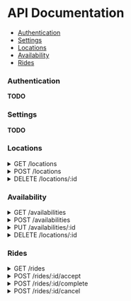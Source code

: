 # API Documentation

- [Authentication](#authentication)
- [Settings](#settings)
- [Locations](#locations)
- [Availability](#availability)
- [Rides](#rides)

### Authentication

**TODO**

### Settings

**TODO**

### Locations

<details>
<summary>GET /locations</summary>
**Description:**

Return all locations saved by the user.

**Response Example:**
```json
[
  {
    "id": 1,
    "street_address": "123 Pine St.",
    "city": "Durham",
    "state": "NC",
    "zip": "27609"
  },
  {
    "id": 2,
    "street_address": "123 Oak St.",
    "city": "Durham",
    "state": "NC",
    "zip": "27609"
  },
]
```
</details>


<details>
<summary>POST /locations</summary>

**Description:**

Save a location for future use.

**Request Body:**

```json
{
  "street_address": "123 Oak St.",
  "city": "Durham",
  "state": "NC",
  "zip": "27609"
}
```

**Response:**
```json
{
  "id": 3,
  "street_address": "123 Oak St.",
  "city": "Durham",
  "state": "NC",
  "zip": "27609"
}
```

</details>


<details>
<summary>DELETE /locations/:id</summary>

**Description:**

Deletes an address from the list of saved addresses.

**Response:**

{ success: true }
</details>


### Availability

<details>
<summary>GET /availabilities</summary>
**Description:**

Returns an array with all the scheduled available time slots within the given range.

**Params:**

- `start`: timestamp where range begins
- `end`: timestamp where range ends

**Response Example:**
```json
[
  {
    "id": 1,
    "start": "2019-02-07 18:00",
    "end": "2019-02-07 20:00",
    "recurring": true,
    "location": {
      "street_address": "123 Pine St.",
      "city": "Durham",
      "state": "NC",
      "zip": "27609"
    }
  },
  {
    "id": 2,
    "start": "2019-02-08 18:00",
    "end": "2019-02-08 20:00",
    "recurring": false,
    "location": {
      "street_address": "123 Pine St.",
      "city": "Durham",
      "state": "NC",
      "zip": "27609"
    }
  },
  {
    "id": 1,
    "start": "2019-02-14 18:00",
    "end": "2019-02-14 20:00",
    "recurring": true,
    "location": {
      "street_address": "123 Pine St.",
      "city": "Durham",
      "state": "NC",
      "zip": "27609"
    }
  },
]
```
</details>


<details>
<summary>POST /availabilities</summary>

**Description:**

Save a new availability

**Request Body:**

```json
{
  "start_date": "2019-02-14 18:00",
  "end_date": "2019-02-14 20:00",
  "start_time": "2019-02-14 18:00",
  "end_time": "2019-02-14 20:00",
  "recurring": true,
  "location_id": 1
}
```

**Response:**
```json
{
  "id": 6,
  "start": "2019-02-14 18:00",
  "end": "2019-02-14 20:00",
  "recurring": true,
  "location": {
    "street_address": "123 Pine St.",
    "city": "Durham",
    "state": "NC",
    "zip": "27609"
  }
}
```
</details>

<details>
<summary>PUT /availabilities/:id</summary>

**Description:**

Update an existing availability

**Request Body:**

```json
{
  "id": 6,
  "start": "2019-02-14 18:00",
  "end": "2019-02-14 20:00",
  "recurring": true,
  "location": {
    "street_address": "123 Pine St.",
    "city": "Durham",
    "state": "NC",
    "zip": "27609"
  }
}
```

**Response:**
```json
{
  "id": 6,
  "start": "2019-02-14 18:00",
  "end": "2019-02-14 20:00",
  "recurring": true,
  "location": {
    "street_address": "123 Pine St.",
    "city": "Durham",
    "state": "NC",
    "zip": "27609"
  }
}
```
</details>



<details>
<summary>DELETE /locations/:id</summary>

**Description:**

Removes an availability

**Response:**

{ success: true }

</details>


### Rides

<details>
<summary>GET /rides</summary>
**Description:**

Returns an array with all the rides within a given range

**Params:**

- `start`: ***optional*** timestamp where range begins
- `end`: ***optional*** timestamp where range ends
- `states`: ***optional*** list of states the rides are in

***Possible States:***

- `pending`: request has been made but has not been approved by the organization
- `approved`: request has been approved and drivers alerted about ride
- `scheduled`: request has been matched with a driver and scheduled
- `picking-up`: driver has started driving to pick up rider (discuss)
- `dropping-off`: driver has picked up rider and is driving to final destination (discuss)
- `completed`: driver has dropped of rider at final destination
- `canceled`: driver or rider has canceled the ride


**Response Example:**
`GET /api/v1/rides?start=2019-01-01&end=2019-02-01&states=approved,scheduled`
```json
[
  {
    "id": 1,
    "pickupTime": "2019-02-07 18:00",
    "riderName": "John Smith",
    "riderPhone": "919-123-4567",
    "state": "scheduled",
    "pickupLocation": {
      "street_address": "123 Pine St.",
      "city": "Durham",
      "state": "NC",
      "zip": "27609"
    },
    "dropoffLocation": {
      "street_address": "124 Pine St.",
      "city": "Durham",
      "state": "NC",
      "zip": "27609"
    }
  },
  {
    "id": 2,
    "pickupTime": "2019-02-07 18:00",
    "riderName": "Amy Smith",
    "riderPhone": "919-123-4568",
    "state": "approved",
    "pickupLocation": {
      "street_address": "124 Pine St.",
      "city": "Durham",
      "state": "NC",
      "zip": "27609"
    },
    "dropoffLocation": {
      "street_address": "123 Pine St.",
      "city": "Durham",
      "state": "NC",
      "zip": "27609"
    }
  },
]
```
</details>


<details>
<summary>POST /rides/:id/accept</summary>

**Description:**

Driver accepts the ride

**Request Body:**

```json
{
}
```

**Response:**
```json
{
  "id": 2,
  "pickupTime": "2019-02-07 18:00",
  "riderName": "Amy Smith",
  "riderPhone": "919-123-4568",
  "state": "scheduled",
  "pickupLocation": {
    "street_address": "124 Pine St.",
    "city": "Durham",
    "state": "NC",
    "zip": "27609"
  },
  "dropoffLocation": {
    "street_address": "123 Pine St.",
    "city": "Durham",
    "state": "NC",
    "zip": "27609"
  }
}
```
</details>

<details>
<summary>POST /rides/:id/complete</summary>

**Description:**

Driver complete the ride

**Request Body:**
In the future we might want to get feedback from the driver here.
```json
{
}
```

**Response:**
```json
{
  "id": 2,
  "pickupTime": "2019-02-07 18:00",
  "riderName": "Amy Smith",
  "riderPhone": "919-123-4568",
  "state": "complete",
  "pickupLocation": {
    "street_address": "124 Pine St.",
    "city": "Durham",
    "state": "NC",
    "zip": "27609"
  },
  "dropoffLocation": {
    "street_address": "123 Pine St.",
    "city": "Durham",
    "state": "NC",
    "zip": "27609"
  }
}
```
</details>

<details>
<summary>POST /rides/:id/cancel</summary>

**Description:**

Driver cancels the ride

**Request Body:**
```json
{
  "message": "my car broke down"
}
```

**Response:**
```json
{
  "id": 2,
  "pickupTime": "2019-02-07 18:00",
  "riderName": "Amy Smith",
  "riderPhone": "919-123-4568",
  "state": "cancele",
  "pickupLocation": {
    "street_address": "124 Pine St.",
    "city": "Durham",
    "state": "NC",
    "zip": "27609"
  },
  "dropoffLocation": {
    "street_address": "123 Pine St.",
    "city": "Durham",
    "state": "NC",
    "zip": "27609"
  }
}
```
</details>
